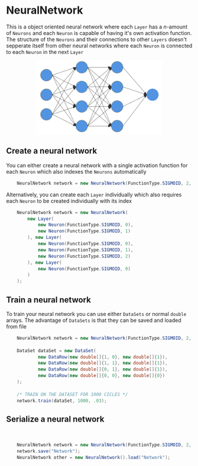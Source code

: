 # NeuralNetwork

This is a object oriented neural network where each `Layer` has a ${n}$-amount of `Neurons` and each `Neuron` is capable of having it's own activation function. The structure of the `Neurons` and their connections to other `Layers` doesn't sepperate itself from other neural networks where each `Neuron` is connected to each `Neuron` in the next `Layer`

<div
 align="center">
    <img
      height="200px"
      src="images/Network.png"
    />
</div>

## Create a neural network

You can either create a neural network with a single activation function for each `Neuron` which also indexes the `Neurons` automatically

```java
    NeuralNetwork network = new NeuralNetwork(FunctionType.SIGMOID, 2, 3, 1);
```

Alternatively, you can create each `Layer` individually which also requires each `Neuron` to be created individually with its index

```java
    NeuralNetwork network = new NeuralNetwork(
        new Layer(
            new Neuron(FunctionType.SIGMOID, 0),
            new Neuron(FunctionType.SIGMOID, 1)
        ), new Layer(
            new Neuron(FunctionType.SIGMOID, 0),
            new Neuron(FunctionType.SIGMOID, 1),
            new Neuron(FunctionType.SIGMOID, 2)
        ), new Layer(
            new Neuron(FunctionType.SIGMOID, 0)
        )
    );
```

## Train a neural network

To train your neural network you can use either `DataSets` or normal `double` arrays. The advantage of `DataSets` is that they can be saved and loaded from
file

```java
    NeuralNetwork network = new NeuralNetwork(FunctionType.SIGMOID, 2, 3, 1);

    DataSet dataSet = new DataSet(
            new DataRow(new double[]{1, 0}, new double[]{1}),
            new DataRow(new double[]{1, 1}, new double[]{1}),
            new DataRow(new double[]{0, 1}, new double[]{1}),
            new DataRow(new double[]{0, 0}, new double[]{0})
    );

    /* TRAIN ON THE DATASET FOR 1000 CICLES */
    network.train(dataSet, 1000, .03);
```

## Serialize a neural network

<br />

```java
    NeuralNetwork network = new NeuralNetwork(FunctionType.SIGMOID, 2, 3, 1);
    network.save("Network");
    NeuralNetwork other = new NeuralNetwork().load("Network");
```